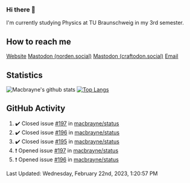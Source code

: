 ### Hi there 👋
I'm currently studying Physics at TU Braunschweig in my 3rd semester.

## How to reach me
[Website](https://florentin-schleuss.de)
<a rel="me" href="https://norden.social/@florentin">Mastodon (norden.social)</a>
<a rel="me" href="https://craftodon.social/@frodolon">Mastodon (craftodon.social)</a>
[Email](mailto:hello@macbrayne.de)

## Statistics
![Macbrayne's github stats](https://github-readme-stats.vercel.app/api?username=macbrayne&count_private=true&show_icons=true&hide_rank=true&custom_title=macbrayne's%20GitHub%20Stats)
[![Top Langs](https://github-readme-stats.vercel.app/api/top-langs/?username=macbrayne&exclude_repo=liftron&layout=compact)](https://github.com/anuraghazra/github-readme-stats)
## GitHub Activity

<!--RECENT_ACTIVITY:start-->
1. ✔️ Closed issue [#197](https://github.com/macbrayne/status/issues/197) in [macbrayne/status](https://github.com/macbrayne/status)
2. ✔️ Closed issue [#196](https://github.com/macbrayne/status/issues/196) in [macbrayne/status](https://github.com/macbrayne/status)
3. ✔️ Closed issue [#195](https://github.com/macbrayne/status/issues/195) in [macbrayne/status](https://github.com/macbrayne/status)
4. ❗️ Opened issue [#197](https://github.com/macbrayne/status/issues/197) in [macbrayne/status](https://github.com/macbrayne/status)
5. ❗️ Opened issue [#196](https://github.com/macbrayne/status/issues/196) in [macbrayne/status](https://github.com/macbrayne/status)
<!--RECENT_ACTIVITY:end-->

<!--RECENT_ACTIVITY:last_update-->
Last Updated: Wednesday, February 22nd, 2023, 1:20:57 PM
<!--RECENT_ACTIVITY:last_update_end-->


<!--
**macbrayne/macbrayne** is a ✨ _special_ ✨ repository because its `README.md` (this file) appears on your GitHub profile.

Here are some ideas to get you started:

- 🔭 I’m currently working on ...
- 🌱 I’m currently learning ...
- 👯 I’m looking to collaborate on ...
- 🤔 I’m looking for help with ...
- 💬 Ask me about ...
- 📫 How to reach me: ...
- 😄 Pronouns: ...
- ⚡ Fun fact: ...
-->
